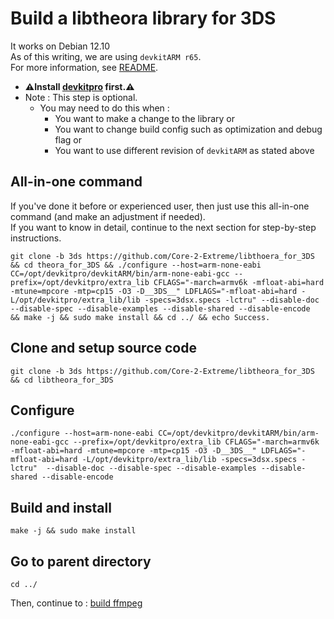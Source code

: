 # Build a libtheora library for 3DS

It works on Debian 12.10 \
As of this writing, we are using `devkitARM r65`. \
For more information, see [README](../README.md#build).

* **⚠️Install [devkitpro](00_devkitpro_install.md) first.⚠️**
* Note : This step is optional.
	* You may need to do this when :
		* You want to make a change to the library or
		* You want to change build config such as optimization and debug flag or
		* You want to use different revision of `devkitARM` as stated above

## All-in-one command
If you've done it before or experienced user, then just use this all-in-one command (and make an adjustment if needed). \
If you want to know in detail, continue to the next section for step-by-step instructions.
```
git clone -b 3ds https://github.com/Core-2-Extreme/libthoera_for_3DS && cd theora_for_3DS && ./configure --host=arm-none-eabi CC=/opt/devkitpro/devkitARM/bin/arm-none-eabi-gcc --prefix=/opt/devkitpro/extra_lib CFLAGS="-march=armv6k -mfloat-abi=hard -mtune=mpcore -mtp=cp15 -O3 -D__3DS__" LDFLAGS="-mfloat-abi=hard -L/opt/devkitpro/extra_lib/lib -specs=3dsx.specs -lctru" --disable-doc --disable-spec --disable-examples --disable-shared --disable-encode  && make -j && sudo make install && cd ../ && echo Success.
```

## Clone and setup source code
```
git clone -b 3ds https://github.com/Core-2-Extreme/libtheora_for_3DS && cd libtheora_for_3DS
```

## Configure
```
./configure --host=arm-none-eabi CC=/opt/devkitpro/devkitARM/bin/arm-none-eabi-gcc --prefix=/opt/devkitpro/extra_lib CFLAGS="-march=armv6k -mfloat-abi=hard -mtune=mpcore -mtp=cp15 -O3 -D__3DS__" LDFLAGS="-mfloat-abi=hard -L/opt/devkitpro/extra_lib/lib -specs=3dsx.specs -lctru"  --disable-doc --disable-spec --disable-examples --disable-shared --disable-encode
```

## Build and install
```
make -j && sudo make install
```

## Go to parent directory
```
cd ../
```

Then, continue to : [build ffmpeg](09_ffmpeg_build.md)
